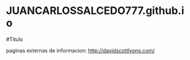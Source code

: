 # JUANCARLOSSALCEDO777.github.io
#Titulo


paginas externas de informacion:
http://davidscottlyons.com/
